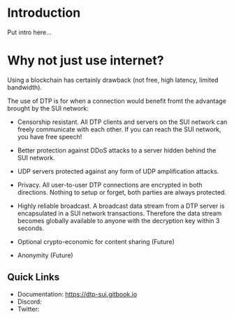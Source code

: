 
# Introduction
Put intro here...

# Why not just use internet?
Using a blockchain has certainly drawback (not free, high latency, limited bandwidth).

The use of DTP is for when a connection would benefit fromt the advantage brought by the SUI network:
- Censorship resistant. All DTP clients and servers on the SUI network can freely communicate with each other. If you can reach the SUI network, you have free speech!

- Better protection against DDoS attacks to a server hidden behind the SUI network.

- UDP servers protected against any form of UDP amplification attacks.

- Privacy. All user-to-user DTP connections are encrypted in both directions. Nothing to setup or forget, both parties are always protected.

- Highly reliable broadcast. A broadcast data stream from a DTP server is encapsulated in a SUI network transactions. Therefore the data stream becomes globally available to anyone with the decryption key within 3 seconds.

- Optional crypto-economic for content sharing (Future)

- Anonymity (Future)

## Quick Links
- Documentation: https://dtp-sui.gitbook.io
- Discord: <TBD>
- Twitter: <TBD>
